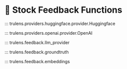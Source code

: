 # 📖 Stock Feedback Functions

::: trulens.providers.huggingface.provider.Huggingface

::: trulens.providers.openai.provider.OpenAI

::: trulens.feedback.llm_provider

::: trulens.feedback.groundtruth

::: trulens.feedback.embeddings
